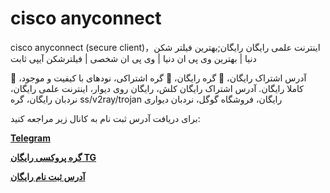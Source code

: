 # cisco anyconnect
cisco anyconnect (secure client)，اینترنت علمی رایگان
رایگان;بهترین فیلتر شکن دنیا | بهترین وی پی ان دنیا | وی پی ان شخصی | فیلترشکن آیپی ثابت


🚀 آدرس اشتراک رایگان، 🚀 گره رایگان، 🚀 گره اشتراکی، نودهای با کیفیت و موجود، کاملا رایگان. آدرس اشتراک رایگان کلش، رایگان روی دیوار، اینترنت علمی رایگان، نردبان رایگان، گره ss/v2ray/trojan رایگان، فروشگاه گوگل، نردبان دیواری


برای دریافت آدرس ثبت نام به کانال زیر مراجعه کنید:  <p><a href="https://t.me/amacnet"><strong>Telegram</strong></a></p>

<p><a href="https://github.com/bbstom/Free-V2ray/blob/main/TG_Proxy.md"><strong>گره پروکسی رایگان TG</strong></a></p>
<p><a href="https://bc.amac.cc"><strong>آدرس ثبت نام رایگان</strong></a></p>
